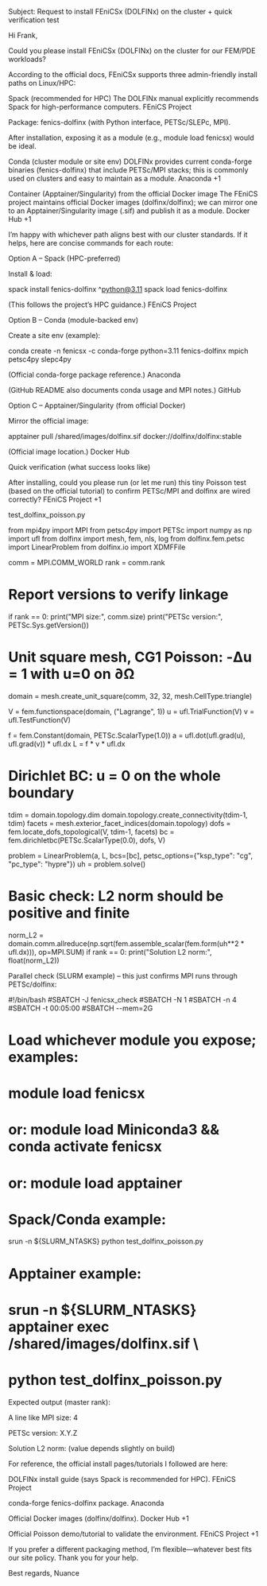 Subject: Request to install FEniCSx (DOLFINx) on the cluster + quick verification test

Hi Frank,

Could you please install FEniCSx (DOLFINx) on the cluster for our FEM/PDE workloads?

According to the official docs, FEniCSx supports three admin-friendly install paths on Linux/HPC:

Spack (recommended for HPC)
The DOLFINx manual explicitly recommends Spack for high-performance computers. 
FEniCS Project

Package: fenics-dolfinx (with Python interface, PETSc/SLEPc, MPI).

After installation, exposing it as a module (e.g., module load fenicsx) would be ideal.

Conda (cluster module or site env)
DOLFINx provides current conda-forge binaries (fenics-dolfinx) that include PETSc/MPI stacks; this is commonly used on clusters and easy to maintain as a module. 
Anaconda
+1

Container (Apptainer/Singularity) from the official Docker image
The FEniCS project maintains official Docker images (dolfinx/dolfinx); we can mirror one to an Apptainer/Singularity image (.sif) and publish it as a module. 
Docker Hub
+1

I’m happy with whichever path aligns best with our cluster standards. If it helps, here are concise commands for each route:

Option A – Spack (HPC-preferred)

Install & load:

spack install fenics-dolfinx ^python@3.11
spack load fenics-dolfinx


(This follows the project’s HPC guidance.) 
FEniCS Project

Option B – Conda (module-backed env)

Create a site env (example):

conda create -n fenicsx -c conda-forge python=3.11 fenics-dolfinx mpich petsc4py slepc4py


(Official conda-forge package reference.) 
Anaconda

(GitHub README also documents conda usage and MPI notes.) 
GitHub

Option C – Apptainer/Singularity (from official Docker)

Mirror the official image:

apptainer pull /shared/images/dolfinx.sif docker://dolfinx/dolfinx:stable


(Official image location.) 
Docker Hub

Quick verification (what success looks like)

After installing, could you please run (or let me run) this tiny Poisson test (based on the official tutorial) to confirm PETSc/MPI and dolfinx are wired correctly? 
FEniCS Project
+1

test_dolfinx_poisson.py

from mpi4py import MPI
from petsc4py import PETSc
import numpy as np
import ufl
from dolfinx import mesh, fem, nls, log
from dolfinx.fem.petsc import LinearProblem
from dolfinx.io import XDMFFile

comm = MPI.COMM_WORLD
rank = comm.rank

# Report versions to verify linkage
if rank == 0:
    print("MPI size:", comm.size)
    print("PETSc version:", PETSc.Sys.getVersion())

# Unit square mesh, CG1 Poisson: -Δu = 1 with u=0 on ∂Ω
domain = mesh.create_unit_square(comm, 32, 32, mesh.CellType.triangle)

V = fem.functionspace(domain, ("Lagrange", 1))
u = ufl.TrialFunction(V)
v = ufl.TestFunction(V)

f = fem.Constant(domain, PETSc.ScalarType(1.0))
a = ufl.dot(ufl.grad(u), ufl.grad(v)) * ufl.dx
L = f * v * ufl.dx

# Dirichlet BC: u = 0 on the whole boundary
tdim = domain.topology.dim
domain.topology.create_connectivity(tdim-1, tdim)
facets = mesh.exterior_facet_indices(domain.topology)
dofs = fem.locate_dofs_topological(V, tdim-1, facets)
bc = fem.dirichletbc(PETSc.ScalarType(0.0), dofs, V)

problem = LinearProblem(a, L, bcs=[bc], petsc_options={"ksp_type": "cg", "pc_type": "hypre"})
uh = problem.solve()

# Basic check: L2 norm should be positive and finite
norm_L2 = domain.comm.allreduce(np.sqrt(fem.assemble_scalar(fem.form(uh**2 * ufl.dx))), op=MPI.SUM)
if rank == 0:
    print("Solution L2 norm:", float(norm_L2))


Parallel check (SLURM example) – this just confirms MPI runs through PETSc/dolfinx:

#!/bin/bash
#SBATCH -J fenicsx_check
#SBATCH -N 1
#SBATCH -n 4
#SBATCH -t 00:05:00
#SBATCH --mem=2G

# Load whichever module you expose; examples:
# module load fenicsx
# or: module load Miniconda3 && conda activate fenicsx
# or: module load apptainer

# Spack/Conda example:
srun -n ${SLURM_NTASKS} python test_dolfinx_poisson.py

# Apptainer example:
# srun -n ${SLURM_NTASKS} apptainer exec /shared/images/dolfinx.sif \
#     python test_dolfinx_poisson.py


Expected output (master rank):

A line like MPI size: 4

PETSc version: X.Y.Z

Solution L2 norm: <positive number> (value depends slightly on build)

For reference, the official install pages/tutorials I followed are here:

DOLFINx install guide (says Spack is recommended for HPC). 
FEniCS Project

conda-forge fenics-dolfinx package. 
Anaconda

Official Docker images (dolfinx/dolfinx). 
Docker Hub
+1

Official Poisson demo/tutorial to validate the environment. 
FEniCS Project
+1

If you prefer a different packaging method, I’m flexible—whatever best fits our site policy. Thank you for your help.

Best regards,
Nuance